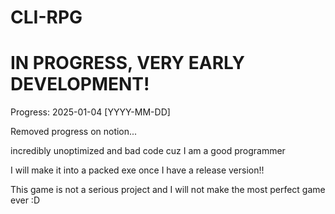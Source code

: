 # CLI-RPG

# IN PROGRESS, VERY EARLY DEVELOPMENT!

Progress:
2025-01-04 [YYYY-MM-DD]

Removed progress on notion...

incredibly unoptimized and bad code cuz I am a good programmer

I will make it into a packed exe once I have a release version!!

This game is not a serious project and I will not make the most perfect game ever :D

